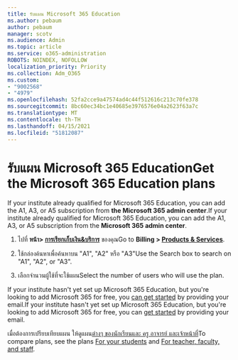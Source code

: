 ```yaml
---
title: รับแผน Microsoft 365 Education
ms.author: pebaum
author: pebaum
manager: scotv
ms.audience: Admin
ms.topic: article
ms.service: o365-administration
ROBOTS: NOINDEX, NOFOLLOW
localization_priority: Priority
ms.collection: Adm_O365
ms.custom:
- "9002568"
- "4979"
ms.openlocfilehash: 52fa2cce9a47574ad4c44f512616c213c70fe378
ms.sourcegitcommit: 8bc60ec34bc1e40685e3976576e04a2623f63a7c
ms.translationtype: MT
ms.contentlocale: th-TH
ms.lasthandoff: 04/15/2021
ms.locfileid: "51812087"
---
```

# <a name="get-the-microsoft-365-education-plans"></a><span data-ttu-id="841da-102">รับแผน Microsoft 365 Education</span><span class="sxs-lookup"><span data-stu-id="841da-102">Get the Microsoft 365 Education plans</span></span>

<span data-ttu-id="841da-103">If your institute already qualified for Microsoft 365 Education, you can add the A1, A3, or A5 subscription from **the Microsoft 365 admin center**.</span><span class="sxs-lookup"><span data-stu-id="841da-103">If your institute already qualified for Microsoft 365 Education, you can add the A1, A3, or A5 subscription from the **Microsoft 365 admin center**.</span></span> 

1. <span data-ttu-id="841da-104">ไปที่ **หน้า> [การเรียกเก็บเงิน&บริการ](https://go.microsoft.com/fwlink/p/?linkid=868433)** ของคุณ</span><span class="sxs-lookup"><span data-stu-id="841da-104">Go to **Billing > [Products & Services](https://go.microsoft.com/fwlink/p/?linkid=868433)**.</span></span>

2. <span data-ttu-id="841da-105">ใช้กล่องค้นหาเพื่อค้นหาบน "A1", "A2" หรือ "A3"</span><span class="sxs-lookup"><span data-stu-id="841da-105">Use the Search box to search on "A1", "A2", or "A3".</span></span>

3. <span data-ttu-id="841da-106">เลือกจํานวนผู้ใช้ที่จะใช้แผน</span><span class="sxs-lookup"><span data-stu-id="841da-106">Select the number of users who will use the plan.</span></span>

<span data-ttu-id="841da-107">If your institute hasn't yet set up Microsoft 365 Education, but you're looking to add Microsoft 365 for free, you [can get started](https://www.microsoft.com/education/products/office) by providing your email.</span><span class="sxs-lookup"><span data-stu-id="841da-107">If your institute hasn't yet set up Microsoft 365 Education, but you're looking to add Microsoft 365 for free, you can [get started](https://www.microsoft.com/education/products/office) by providing your email.</span></span>

 <span data-ttu-id="841da-108">เมื่อต้องการเปรียบเทียบแผน ให้ดูแผน[ต่างๆ ของนักเรียน](https://www.microsoft.com/microsoft-365/academic/compare-office-365-education-plans?activetab=tab:primaryr1)[และ ครู อาจารย์ และเจ้าหน้าที่](https://www.microsoft.com/microsoft-365/academic/compare-office-365-education-plans?activetab=tab:primaryr2)</span><span class="sxs-lookup"><span data-stu-id="841da-108">To compare plans, see the plans [For your students](https://www.microsoft.com/microsoft-365/academic/compare-office-365-education-plans?activetab=tab:primaryr1) and [For teacher, faculty, and staff](https://www.microsoft.com/microsoft-365/academic/compare-office-365-education-plans?activetab=tab:primaryr2).</span></span>
